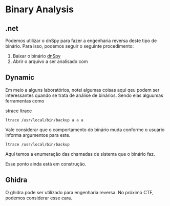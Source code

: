 Binary Analysis
========================

## .net

Podemos utilizar o dnSpy para fazer a engenharia reversa deste tipo de binário. Para isso, podemos seguir o seguinte procedimento:

1. Baixar o binário [dnSpy](https://github.com/dnSpy/dnSpy/releases)
2. Abrir o arquivo a ser analisado com

## Dynamic

Em meio a alguns laboratórios, notei algumas coisas aqui qeu podem ser interessantes quando se trata de análise de binários. Sendo elas alguumas ferramentas como 

strace
ltrace

    ltrace /usr/local/bin/backup a a a

Vale considerar que o comportamento do binário muda conforme o usuário informa argumentos para este.
    
    ltrace /usr/local/bin/backup

Aqui temos a enumeração das chamadas de sistema que o binário faz.

Esse ponto ainda está em construção.


## Ghidra

O ghidra pode ser utilizado para engenharia reversa. No próximo CTF, podemos considerar esse cara.